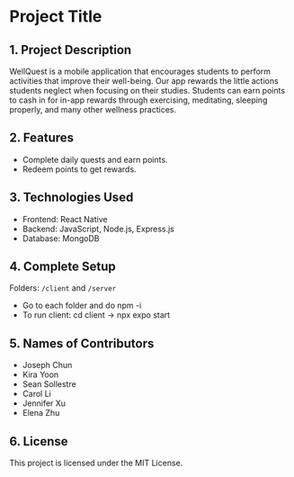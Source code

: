 # Project Title

## 1. Project Description

WellQuest is a mobile application that encourages students to perform activities that improve their well-being. Our app rewards the little actions students neglect when focusing on their studies. Students can earn points to cash in for in-app rewards through exercising, meditating, sleeping properly, and many other wellness practices.

## 2. Features

- Complete daily quests and earn points.
- Redeem points to get rewards.

## 3. Technologies Used

- Frontend: React Native
- Backend: JavaScript, Node.js, Express.js
- Database: MongoDB

## 4. Complete Setup

Folders: `/client` and `/server`

- Go to each folder and do npm -i
- To run client: cd client -> npx expo start

## 5. Names of Contributors

- Joseph Chun
- Kira Yoon
- Sean Sollestre
- Carol Li
- Jennifer Xu
- Elena Zhu

## 6. License

This project is licensed under the MIT License.

